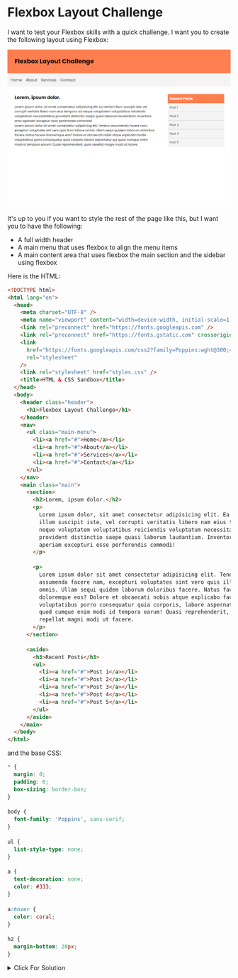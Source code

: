 # Flexbox Layout Challenge

I want to test your Flexbox skills with a quick challenge. I want you to create the following layout using Flexbox:

<img src="./flexbox-challenge.png" alt="Flexbox Challenge">

It's up to you if you want to style the rest of the page like this, but I want you to have the following:

- A full width header
- A main menu that uses flexbox to align the menu items
- A main content area that uses flexbox the main section and the sidebar using flexbox

Here is the HTML:

```html
<!DOCTYPE html>
<html lang="en">
  <head>
    <meta charset="UTF-8" />
    <meta name="viewport" content="width=device-width, initial-scale=1.0" />
    <link rel="preconnect" href="https://fonts.googleapis.com" />
    <link rel="preconnect" href="https://fonts.gstatic.com" crossorigin />
    <link
      href="https://fonts.googleapis.com/css2?family=Poppins:wght@300;400;500;600;700;800&display=swap"
      rel="stylesheet"
    />
    <link rel="stylesheet" href="styles.css" />
    <title>HTML & CSS Sandbox</title>
  </head>
  <body>
    <header class="header">
      <h1>Flexbox Layout Challenge</h1>
    </header>
    <nav>
      <ul class="main-menu">
        <li><a href="#">Home</a></li>
        <li><a href="#">About</a></li>
        <li><a href="#">Services</a></li>
        <li><a href="#">Contact</a></li>
      </ul>
    </nav>
    <main class="main">
      <section>
        <h2>Lorem, ipsum dolor.</h2>
        <p>
          Lorem ipsum dolor, sit amet consectetur adipisicing elit. Ea veniam
          illum suscipit iste, vel corrupti veritatis libero nam eius tempora ad
          neque voluptatem voluptatibus reiciendis voluptatum necessitatibus
          provident distinctio saepe quasi laborum laudantium. Inventore error
          aperiam excepturi esse perferendis commodi!
        </p>

        <p>
          Lorem ipsum dolor sit amet consectetur adipisicing elit. Tenetur
          assumenda facere nam, excepturi voluptates sint vero quis illum labore
          omnis. Ullam sequi quidem laborum doloribus facere. Natus facere
          doloremque eos? Dolore et obcaecati nobis atque explicabo facilis
          voluptatibus porro consequatur quia corporis, labore aspernatur qui
          quod cumque enim modi id tempora earum! Quasi reprehenderit, quas
          repellat magni modi ut facere.
        </p>
      </section>

      <aside>
        <h3>Recent Posts</h3>
        <ul>
          <li><a href="#">Post 1</a></li>
          <li><a href="#">Post 2</a></li>
          <li><a href="#">Post 3</a></li>
          <li><a href="#">Post 4</a></li>
          <li><a href="#">Post 5</a></li>
        </ul>
      </aside>
    </main>
  </body>
</html>
```

and the base CSS:

```css
* {
  margin: 0;
  padding: 0;
  box-sizing: border-box;
}

body {
  font-family: 'Poppins', sans-serif;
}

ul {
  list-style-type: none;
}

a {
  text-decoration: none;
  color: #333;
}

a:hover {
  color: coral;
}

h2 {
  margin-bottom: 20px;
}
```

<details>

<summary>Click For Solution</summary>

```css
* {
  margin: 0;
  padding: 0;
  box-sizing: border-box;
}

body {
  font-family: 'Poppins', sans-serif;
}

ul {
  list-style-type: none;
}

a {
  text-decoration: none;
  color: #333;
}

h2 {
  margin-bottom: 20px;
}

.header {
  background: coral;
  padding: 40px;
}

.main-menu {
  display: flex;
  gap: 20px;
  padding: 20px;
  background: #f4f4f4;
}

.main-menu a {
  font-size: 20px;
}

.main {
  display: flex;
  gap: 70px;
  padding: 40px;
}

.main section {
  flex: 1; /* Take up remaining space */
}

.main aside {
  width: 300px;
}

.main aside h3 {
  padding: 10px;
  background: coral;
  color: #fff;
}

.main aside li {
  padding: 10px;
  background: #f4f4f4;
  border-bottom: 1px solid #ccc;
}
```

We set the `display` property to `flex` on the `.main-menu` and `.main` elements. We also set the `gap` property to `20px` and `70px` respectively to add some space between the elements. We set the `flex` property to `1` on the `.main section` element to make it take up the remaining space. We set the `width` property to `300px` on the `.main aside` element to give it a fixed width.

</details>
